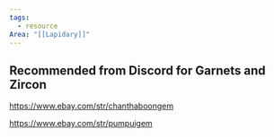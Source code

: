 ```yaml
---
tags:
  - resource
Area: "[[Lapidary]]"
---
```



## Recommended from Discord for Garnets and Zircon

https://www.ebay.com/str/chanthaboongem

https://www.ebay.com/str/pumpuigem
